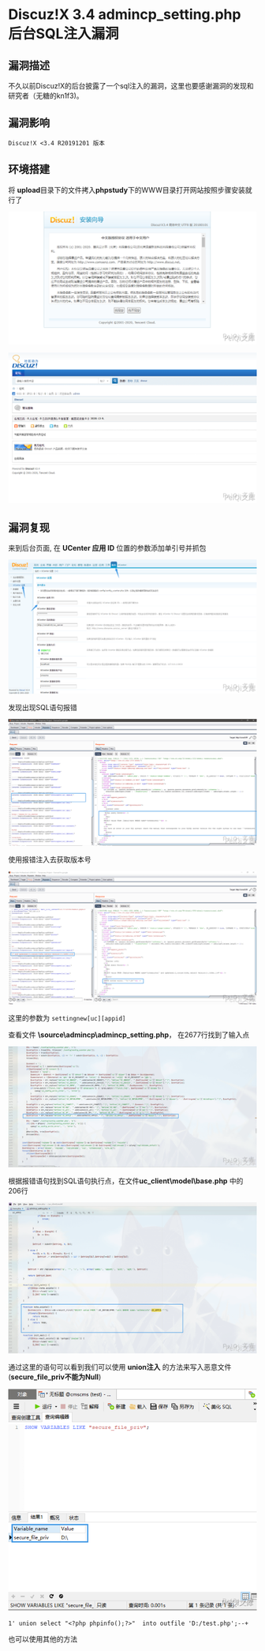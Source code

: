 # Discuz!X 3.4 admincp_setting.php 后台SQL注入漏洞

## 漏洞描述

不久以前Discuz!X的后台披露了一个sql注入的漏洞，这里也要感谢漏洞的发现和研究者（无糖的kn1f3)。

## 漏洞影响

```
Discuz!X <3.4 R20191201 版本
```

## 环境搭建

将 **upload**目录下的文件拷入**phpstudy**下的WWW目录打开网站按照步骤安装就行了



![](./images/202202170909104.png)

![](./images/202202170909233.png)

## 漏洞复现

来到后台页面, 在 **UCenter 应用 ID** 位置的参数添加单引号并抓包

![](./images/202202170909920.png)

发现出现SQL语句报错

![](./images/202202170909020.png)

使用报错注入去获取版本号

![](./images/202202170909358.png)

这里的参数为 `settingnew[uc][appid]`

查看文件 **\source\admincp\admincp_setting.php**， 在2677行找到了输入点

![](./images/202202170910537.png)

根据报错语句找到SQL语句执行点，在文件**uc_client\model\base.php** 中的 206行

![](./images/202202170910751.png)

通过这里的语句可以看到我们可以使用 **union注入** 的方法来写入恶意文件(**secure_file_priv不能为Null**)

![](./images/202202170910657.png)

```plain
1' union select "<?php phpinfo();?>"  into outfile 'D:/test.php';--+
```

也可以使用其他的方法